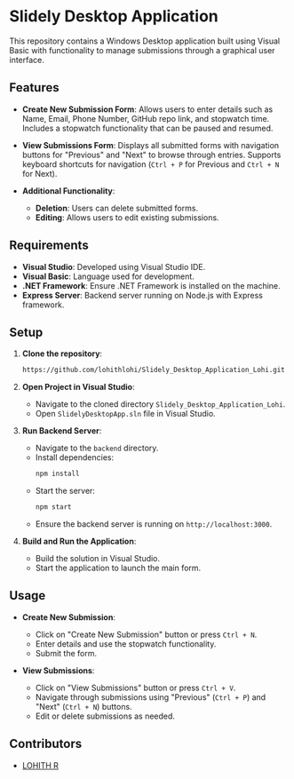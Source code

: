 # Slidely Desktop Application

This repository contains a Windows Desktop application built using Visual Basic with functionality to manage submissions through a graphical user interface.

## Features

- **Create New Submission Form**: Allows users to enter details such as Name, Email, Phone Number, GitHub repo link, and stopwatch time. Includes a stopwatch functionality that can be paused and resumed.
  
- **View Submissions Form**: Displays all submitted forms with navigation buttons for "Previous" and "Next" to browse through entries. Supports keyboard shortcuts for navigation (`Ctrl + P` for Previous and `Ctrl + N` for Next).
  
- **Additional Functionality**:
  - **Deletion**: Users can delete submitted forms.
  - **Editing**: Allows users to edit existing submissions.

## Requirements

- **Visual Studio**: Developed using Visual Studio IDE.
- **Visual Basic**: Language used for development.
- **.NET Framework**: Ensure .NET Framework is installed on the machine.
- **Express Server**: Backend server running on Node.js with Express framework.

## Setup

1. **Clone the repository**:
   ```bash
   https://github.com/lohithlohi/Slidely_Desktop_Application_Lohi.git
   ```

2. **Open Project in Visual Studio**:
   - Navigate to the cloned directory `Slidely_Desktop_Application_Lohi`.
   - Open `SlidelyDesktopApp.sln` file in Visual Studio.

3. **Run Backend Server**:
   - Navigate to the `backend` directory.
   - Install dependencies:
     ```bash
     npm install
     ```
   - Start the server:
     ```bash
     npm start
     ```
   - Ensure the backend server is running on `http://localhost:3000`.

4. **Build and Run the Application**:
   - Build the solution in Visual Studio.
   - Start the application to launch the main form.

## Usage

- **Create New Submission**:
  - Click on "Create New Submission" button or press `Ctrl + N`.
  - Enter details and use the stopwatch functionality.
  - Submit the form.

- **View Submissions**:
  - Click on "View Submissions" button or press `Ctrl + V`.
  - Navigate through submissions using "Previous" (`Ctrl + P`) and "Next" (`Ctrl + N`) buttons.
  - Edit or delete submissions as needed.

## Contributors

- [LOHITH R](https://github.com/lohithlohi)
